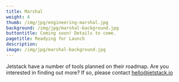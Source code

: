 ```yaml
---
title: Marshal
weight: 4
thumb: /img/jpg/engineering-marshal.jpg
background: /img/jpg/marshal-background.jpg
buttontitle: Coming soon! Details to come.
pagetitle: Readying for Launch
description:
image: /img/jpg/marshal-background.jpg
---
```


Jetstack have a number of tools planned on their roadmap. Are you interested in finding out more? If so, please contact hello@jetstack.io